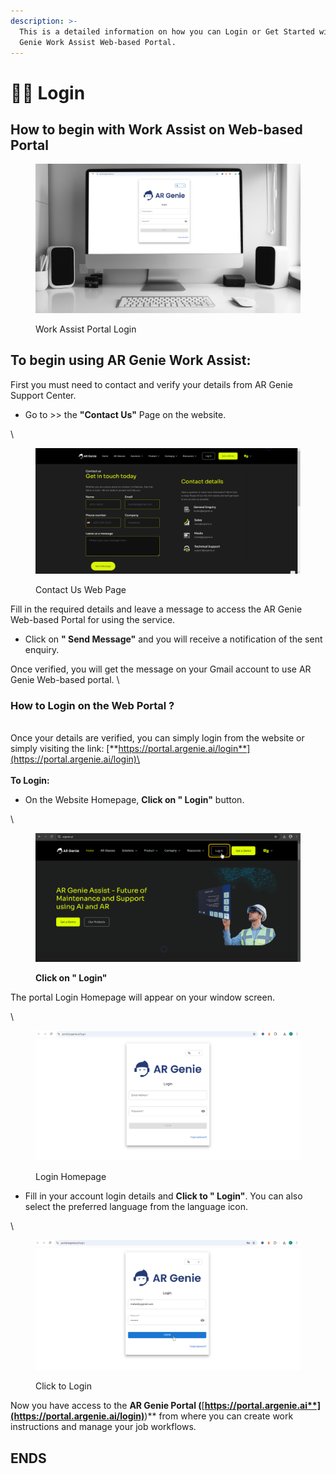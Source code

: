 ```yaml
---
description: >-
  This is a detailed information on how you can Login or Get Started with AR
  Genie Work Assist Web-based Portal.
---
```


# 👩‍💻 Login

## How to begin with Work Assist on Web-based Portal



<figure><img src="../.gitbook/assets/Work Assist Portal Login.jpg" alt=""><figcaption><p>Work Assist Portal Login</p></figcaption></figure>



## To begin using AR Genie Work Assist:



First you must need to contact and verify your details from AR Genie Support Center.&#x20;

* Go to >> the **"Contact Us"** Page on the website.&#x20;

\


<figure><img src="../.gitbook/assets/Contact Us Page.png" alt=""><figcaption><p>Contact Us Web Page<br></p></figcaption></figure>



Fill in the required details and leave a message to access the AR Genie Web-based Portal for using the service.&#x20;

* Click on **" Send Message"** and you will receive a notification of the sent enquiry.&#x20;

Once verified, you will get the message on your Gmail account to use AR Genie Web-based portal. \


### How to Login on the Web Portal ?&#x20;

\
Once your details are verified, you can simply login from the website or simply visiting the link: [**https://portal.argenie.ai/login**](https://portal.argenie.ai/login)\
\
\
**To Login:**&#x20;



* On the Website Homepage, **Click on " Login"** button.&#x20;

\


<figure><img src="../.gitbook/assets/Login.jpg" alt=""><figcaption><p><strong>Click on " Login"</strong></p></figcaption></figure>



The portal Login Homepage will appear on your window screen.

\


<figure><img src="../.gitbook/assets/Login Homepage.png" alt=""><figcaption><p> Login Homepage<br></p></figcaption></figure>



* Fill in your account login details and **Click to " Login"**. You can also select the preferred language from the language icon.&#x20;

\


<figure><img src="../.gitbook/assets/New Login_.jpg" alt=""><figcaption><p>Click to Login </p></figcaption></figure>



Now you have access to the **AR Genie Portal (**[**https://portal.argenie.ai**](https://portal.argenie.ai/login)**)** from where you can create work instructions and manage your job workflows.&#x20;



## ENDS

